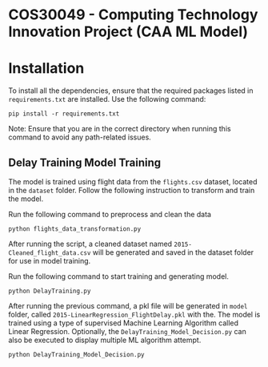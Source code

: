 # COS30049 - Computing Technology Innovation Project (CAA ML Model)

# Installation

To install all the dependencies, ensure that the required packages listed in `requirements.txt` are installed. Use the following command:

    pip install -r requirements.txt

Note: Ensure that you are in the correct directory when running this command to avoid any path-related issues.

## Delay Training Model Training

The model is trained using flight data from the `flights.csv` dataset, located in the `dataset` folder. Follow the following instruction to transform and train the model.

Run the following command to preprocess and clean the data

    python flights_data_transformation.py

After running the script, a cleaned dataset named `2015-Cleaned_flight_data.csv` will be generated and saved in the dataset folder for use in model training.

Run the following command to start training and generating model. 

    python DelayTraining.py

After running the previous command, a pkl file will be generated in `model` folder, called `2015-LinearRegression_FlightDelay.pkl` with the. The model is trained using a type of supervised Machine Learning Algorithm called Linear Regression. Optionally, the `DelayTraining_Model_Decision.py` can also be executed to display multiple ML algorithm attempt.

    python DelayTraining_Model_Decision.py

